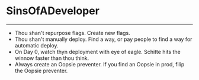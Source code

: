# SinsOfADeveloper
---
- Thou shan't repurpose flags. Create new flags.
- Thou shan't manually deploy. Find a way, or pay people to find a way for automatic deploy.
- On Day 0, watch thyn deployment with eye of eagle. Schitte hits the winnow faster than thou think.
- Always create an Oopsie preventer. If you find an Oopsie in prod, filip the Oopsie preventer.
